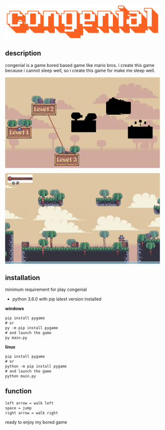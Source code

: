![congenial_banner](screenshot/congenial_banner.png)

## description

congenial is a game bored based game like mario bros. i create this game because i cannot sleep well, 
so i create this game for make me sleep well.

![level_select](screenshot/level_select.png)


![in_game](screenshot/in_game.png)

## installation

minimum requirement for play congenial
- python 3.6.0 with pip latest version installed

**windows**

```
pip install pygame
# or
py -m pip install pygame
# and launch the game
py main.py
```

**linux**
```
pip install pygame
# or
python -m pip install pygame
# and launch the game
python main.py
```

## function

```
left arrow = walk left
space = jump
right arrow = walk right
```

ready to enjoy my bored game
